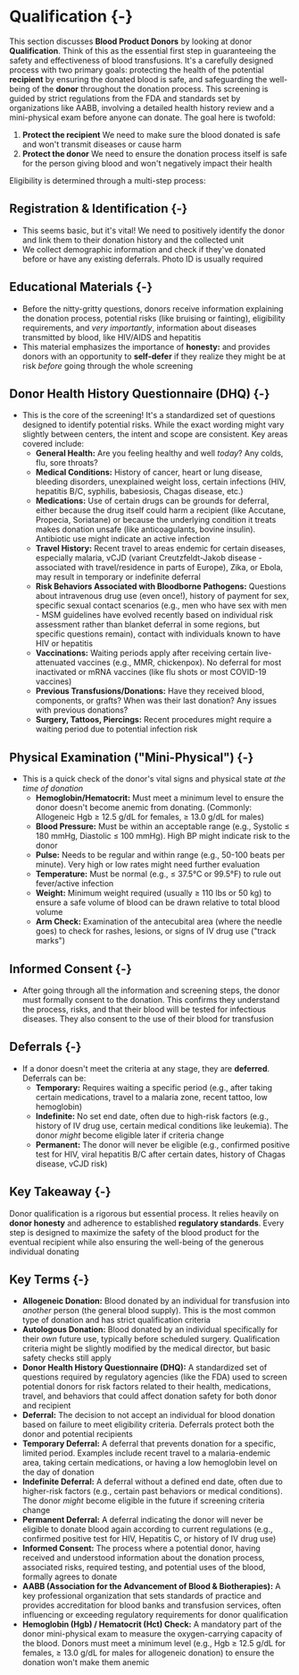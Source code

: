 # Qualification {-}

This section discusses **Blood Product Donors** by looking at donor **Qualification**. Think of this as the essential first step in guaranteeing the safety and effectiveness of blood transfusions. It's a carefully designed process with two primary goals: protecting the health of the potential **recipient** by ensuring the donated blood is safe, and safeguarding the well-being of the **donor** throughout the donation process. This screening is guided by strict regulations from the FDA and standards set by organizations like AABB, involving a detailed health history review and a mini-physical exam before anyone can donate. The goal here is twofold:

1.  **Protect the recipient** We need to make sure the blood donated is safe and won't transmit diseases or cause harm
2.  **Protect the donor** We need to ensure the donation process itself is safe for the person giving blood and won't negatively impact their health

Eligibility is determined through a multi-step process:

##  **Registration & Identification** {-}
*   This seems basic, but it's vital! We need to positively identify the donor and link them to their donation history and the collected unit
*   We collect demographic information and check if they've donated before or have any existing deferrals. Photo ID is usually required

##  **Educational Materials** {-}
*   Before the nitty-gritty questions, donors receive information explaining the donation process, potential risks (like bruising or fainting), eligibility requirements, and *very importantly*, information about diseases transmitted by blood, like HIV/AIDS and hepatitis
*   This material emphasizes the importance of **honesty:** and provides donors with an opportunity to **self-defer** if they realize they might be at risk *before* going through the whole screening

##  **Donor Health History Questionnaire (DHQ)** {-}
*   This is the core of the screening! It's a standardized set of questions designed to identify potential risks. While the exact wording might vary slightly between centers, the intent and scope are consistent. Key areas covered include:
    *   **General Health:** Are you feeling healthy and well *today*? Any colds, flu, sore throats?
    *   **Medical Conditions:** History of cancer, heart or lung disease, bleeding disorders, unexplained weight loss, certain infections (HIV, hepatitis B/C, syphilis, babesiosis, Chagas disease, etc.)
    *   **Medications:** Use of certain drugs can be grounds for deferral, either because the drug itself could harm a recipient (like Accutane, Propecia, Soriatane) or because the underlying condition it treats makes donation unsafe (like anticoagulants, bovine insulin). Antibiotic use might indicate an active infection
    *   **Travel History:** Recent travel to areas endemic for certain diseases, especially malaria, vCJD (variant Creutzfeldt-Jakob disease - associated with travel/residence in parts of Europe), Zika, or Ebola, may result in temporary or indefinite deferral
    *   **Risk Behaviors Associated with Bloodborne Pathogens:** Questions about intravenous drug use (even once!), history of payment for sex, specific sexual contact scenarios (e.g., men who have sex with men - MSM guidelines have evolved recently based on individual risk assessment rather than blanket deferral in some regions, but specific questions remain), contact with individuals known to have HIV or hepatitis
    *   **Vaccinations:** Waiting periods apply after receiving certain live-attenuated vaccines (e.g., MMR, chickenpox). No deferral for most inactivated or mRNA vaccines (like flu shots or most COVID-19 vaccines)
    *   **Previous Transfusions/Donations:** Have they received blood, components, or grafts? When was their last donation? Any issues with previous donations?
    *   **Surgery, Tattoos, Piercings:** Recent procedures might require a waiting period due to potential infection risk

##  **Physical Examination ("Mini-Physical")** {-}
*   This is a quick check of the donor's vital signs and physical state *at the time of donation*
    *   **Hemoglobin/Hematocrit:** Must meet a minimum level to ensure the donor doesn't become anemic from donating. (Commonly: Allogeneic Hgb ≥ 12.5 g/dL for females, ≥ 13.0 g/dL for males)
    *   **Blood Pressure:** Must be within an acceptable range (e.g., Systolic ≤ 180 mmHg, Diastolic ≤ 100 mmHg). High BP might indicate risk to the donor
    *   **Pulse:** Needs to be regular and within range (e.g., 50-100 beats per minute). Very high or low rates might need further evaluation
    *   **Temperature:** Must be normal (e.g., ≤ 37.5°C or 99.5°F) to rule out fever/active infection
    *   **Weight:** Minimum weight required (usually ≥ 110 lbs or 50 kg) to ensure a safe volume of blood can be drawn relative to total blood volume
    *   **Arm Check:** Examination of the antecubital area (where the needle goes) to check for rashes, lesions, or signs of IV drug use ("track marks")

##  **Informed Consent** {-}
*   After going through all the information and screening steps, the donor must formally consent to the donation. This confirms they understand the process, risks, and that their blood will be tested for infectious diseases. They also consent to the use of their blood for transfusion

##  **Deferrals** {-}
*   If a donor doesn't meet the criteria at any stage, they are **deferred**. Deferrals can be:
    *   **Temporary:** Requires waiting a specific period (e.g., after taking certain medications, travel to a malaria zone, recent tattoo, low hemoglobin)
    *   **Indefinite:** No set end date, often due to high-risk factors (e.g., history of IV drug use, certain medical conditions like leukemia). The donor *might* become eligible later if criteria change
    *   **Permanent:** The donor will never be eligible (e.g., confirmed positive test for HIV, viral hepatitis B/C after certain dates, history of Chagas disease, vCJD risk)

##  **Key Takeaway** {-}
Donor qualification is a rigorous but essential process. It relies heavily on **donor honesty** and adherence to established **regulatory standards**. Every step is designed to maximize the safety of the blood product for the eventual recipient while also ensuring the well-being of the generous individual donating

##  **Key Terms** {-}

*   **Allogeneic Donation:** Blood donated by an individual for transfusion into *another* person (the general blood supply). This is the most common type of donation and has strict qualification criteria
*   **Autologous Donation:** Blood donated by an individual specifically for their *own* future use, typically before scheduled surgery. Qualification criteria might be slightly modified by the medical director, but basic safety checks still apply
*   **Donor Health History Questionnaire (DHQ):** A standardized set of questions required by regulatory agencies (like the FDA) used to screen potential donors for risk factors related to their health, medications, travel, and behaviors that could affect donation safety for both donor and recipient
*   **Deferral:** The decision to not accept an individual for blood donation based on failure to meet eligibility criteria. Deferrals protect both the donor and potential recipients
*   **Temporary Deferral:** A deferral that prevents donation for a specific, limited period. Examples include recent travel to a malaria-endemic area, taking certain medications, or having a low hemoglobin level on the day of donation
*   **Indefinite Deferral:** A deferral without a defined end date, often due to higher-risk factors (e.g., certain past behaviors or medical conditions). The donor *might* become eligible in the future if screening criteria change
*   **Permanent Deferral:** A deferral indicating the donor will never be eligible to donate blood again according to current regulations (e.g., confirmed positive test for HIV, Hepatitis C, or history of IV drug use)
*   **Informed Consent:** The process where a potential donor, having received and understood information about the donation process, associated risks, required testing, and potential uses of the blood, formally agrees to donate
*   **AABB (Association for the Advancement of Blood & Biotherapies):** A key professional organization that sets standards of practice and provides accreditation for blood banks and transfusion services, often influencing or exceeding regulatory requirements for donor qualification
*   **Hemoglobin (Hgb) / Hematocrit (Hct) Check:** A mandatory part of the donor mini-physical exam to measure the oxygen-carrying capacity of the blood. Donors must meet a minimum level (e.g., Hgb ≥ 12.5 g/dL for females, ≥ 13.0 g/dL for males for allogeneic donation) to ensure the donation won't make them anemic
